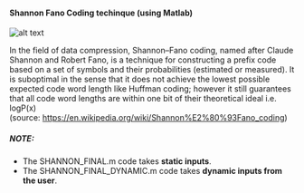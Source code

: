 #### Shannon Fano Coding techinque (using Matlab)

![alt text](https://upload.wikimedia.org/wikipedia/commons/thumb/f/f8/Fano-en.svg/381px-Fano-en.svg.png)

In the field of data compression, Shannon–Fano coding, named after Claude Shannon and Robert Fano, is a technique for
 constructing a prefix code based on a set of symbols and their probabilities (estimated or measured). It is 
 suboptimal in the sense that it does not achieve the lowest possible expected code word length like Huffman coding; 
 however it still guarantees that all code word lengths are within one bit of their theoretical ideal i.e. logP(x)  
 (source: https://en.wikipedia.org/wiki/Shannon%E2%80%93Fano_coding)  
 
 
 ##### NOTE:<br/>
 - The SHANNON_FINAL.m code takes <b>static inputs</b>.  
 - The SHANNON_FINAL_DYNAMIC.m code takes <b>dynamic inputs from the user</b>.  
  